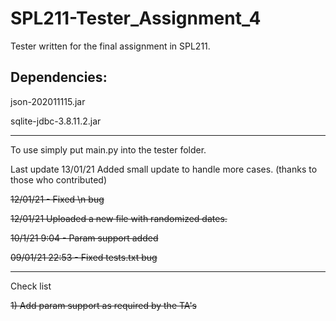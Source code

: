 # SPL211-Tester_Assignment_4
Tester written for the final assignment in SPL211.


Dependencies:
------------------

json-202011115.jar

sqlite-jdbc-3.8.11.2.jar

------------------

To use simply put main.py into the tester folder.



Last update
13/01/21 Added small update to handle more cases. (thanks to those who contributed)

~~12/01/21 - Fixed \n bug~~

~~12/01/21 Uploaded a new file with randomized dates.~~

~~10/1/21 9:04 - Param support added~~

~~09/01/21 22:53 - Fixed tests.txt bug~~


------------------
Check list

~~1) Add param support as required by the TA's~~
